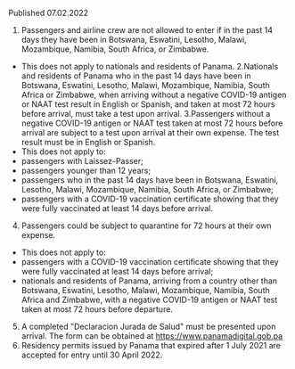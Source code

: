 Published 07.02.2022
1. Passengers and airline crew are not allowed to enter if in the past 14 days they have been in Botswana, Eswatini, Lesotho, Malawi, Mozambique, Namibia, South Africa, or Zimbabwe.
- This does not apply to nationals and residents of Panama.
2.Nationals and residents of Panama who in the past 14 days have been in Botswana, Eswatini, Lesotho, Malawi, Mozambique, Namibia, South Africa or Zimbabwe, when arriving without a negative COVID-19 antigen or NAAT test result in English or Spanish, and taken at most 72 hours before arrival, must take a test upon arrival.
3.Passengers without a negative COVID-19 antigen or NAAT test taken at most 72 hours before arrival are subject to a test upon arrival at their own expense. The test result must be in English or Spanish.
- This does not apply to:
- passengers with Laissez-Passer;
- passengers younger than 12 years;
- passengers who in the past 14 days have been in Botswana, Eswatini, Lesotho, Malawi, Mozambique, Namibia, South Africa, or Zimbabwe;
- passengers with a COVID-19 vaccination certificate showing that they were fully vaccinated at least 14 days before arrival.
4. Passengers could be subject to quarantine for 72 hours at their own expense.
- This does not apply to:
- passengers with a COVID-19 vaccination certificate showing that they were fully vaccinated at least 14 days before arrival;
- nationals and residents of Panama, arriving from a country other than Botswana, Eswatini, Lesotho, Malawi, Mozambique, Namibia, South Africa and Zimbabwe, with a negative COVID-19 antigen or NAAT test taken at most 72 hours before departure.
5. A completed "Declaracion Jurada de Salud" must be presented upon arrival. The form can be obtained at <a href="https://www.panamadigital.gob.pa">https://www.panamadigital.gob.pa</a>
6. Residency permits issued by Panama that expired after 1 July 2021 are accepted for entry until 30 April 2022.